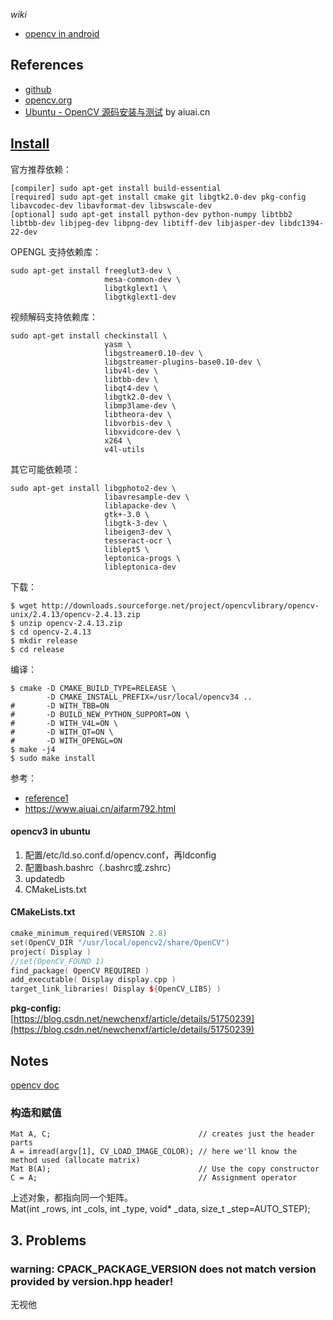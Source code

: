 *wiki*  
* [opencv in android](https://github.com/nonelittlesong/study-opencv/wiki/opencv-in-android)

## References
- [github](https://github.com/opencv)  
- [opencv.org](https://opencv.org/)  
- [Ubuntu - OpenCV 源码安装与测试](https://www.aiuai.cn/aifarm792.html) by aiuai.cn  

## [Install](https://docs.opencv.org/2.4.13.6/doc/tutorials/introduction/linux_install/linux_install.html?highlight=install)
官方推荐依赖：  
```
[compiler] sudo apt-get install build-essential
[required] sudo apt-get install cmake git libgtk2.0-dev pkg-config libavcodec-dev libavformat-dev libswscale-dev
[optional] sudo apt-get install python-dev python-numpy libtbb2 libtbb-dev libjpeg-dev libpng-dev libtiff-dev libjasper-dev libdc1394-22-dev
```
OPENGL 支持依赖库：  
```
sudo apt-get install freeglut3-dev \
                     mesa-common-dev \
                     libgtkglext1 \
                     libgtkglext1-dev
```
视频解码支持依赖库：  
```
sudo apt-get install checkinstall \
                     yasm \
                     libgstreamer0.10-dev \
                     libgstreamer-plugins-base0.10-dev \
                     libv4l-dev \
                     libtbb-dev \
                     libqt4-dev \
                     libgtk2.0-dev \
                     libmp3lame-dev \
                     libtheora-dev \
                     libvorbis-dev \
                     libxvidcore-dev \
                     x264 \
                     v4l-utils
```
其它可能依赖项：  
```
sudo apt-get install libgphoto2-dev \
                     libavresample-dev \ 
                     liblapacke-dev \
                     gtk+-3.0 \
                     libgtk-3-dev \ 
                     libeigen3-dev \ 
                     tesseract-ocr \
                     liblept5 \
                     leptonica-progs \
                     libleptonica-dev
```
下载：  
```
$ wget http://downloads.sourceforge.net/project/opencvlibrary/opencv-unix/2.4.13/opencv-2.4.13.zip
$ unzip opencv-2.4.13.zip
$ cd opencv-2.4.13
$ mkdir release
$ cd release
```
编译：  
```
$ cmake -D CMAKE_BUILD_TYPE=RELEASE \
        -D CMAKE_INSTALL_PREFIX=/usr/local/opencv34 ..
#       -D WITH_TBB=ON 
#       -D BUILD_NEW_PYTHON_SUPPORT=ON \
#       -D WITH_V4L=ON \
#       -D WITH_QT=ON \
#       -D WITH_OPENGL=ON
$ make -j4
$ sudo make install
```
参考：  
- [reference1](https://github.com/L706077/Ubuntu16.04-Install-Opencv2.4.13)  
- https://www.aiuai.cn/aifarm792.html  
  
#### opencv3 in ubuntu
<ol>
  <li>配置/etc/ld.so.conf.d/opencv.conf，再ldconfig</li>
  <li>配置bash.bashrc（.bashrc或.zshrc）</li>
  <li>updatedb</li>
  <li>CMakeLists.txt</li>
</ol>

#### CMakeLists.txt
```c++
cmake_minimum_required(VERSION 2.8)
set(OpenCV_DIR "/usr/local/opencv2/share/OpenCV")
project( Display )
//set(OpenCV_FOUND 1)
find_package( OpenCV REQUIRED )
add_executable( Display display.cpp )
target_link_libraries( Display ${OpenCV_LIBS} )
```
__pkg-config:__  
[https://blog.csdn.net/newchenxf/article/details/51750239](https://blog.csdn.net/newchenxf/article/details/51750239)  
## Notes
[opencv doc](https://www.docs.opencv.org/2.4/)  
### 构造和赋值
```
Mat A, C;                                 // creates just the header parts
A = imread(argv[1], CV_LOAD_IMAGE_COLOR); // here we'll know the method used (allocate matrix)
Mat B(A);                                 // Use the copy constructor
C = A;                                    // Assignment operator
```
上述对象，都指向同一个矩阵。  
Mat(int _rows, int _cols, int _type, void* _data, size_t _step=AUTO_STEP);  

## 3. Problems
### warning: CPACK_PACKAGE_VERSION does not match version provided by version.hpp header!
无视他  
